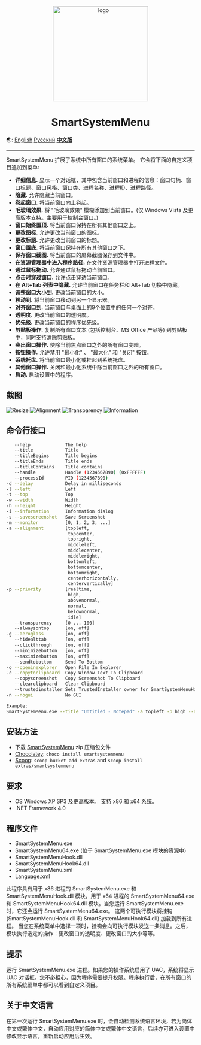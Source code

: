 <div align="center">

<img src="./SmartSystemMenu/Images/SmartSystemMenuLogo.png" alt="logo" width="254">

# SmartSystemMenu

</div>

🌏: [English](/) [Русский](/README_RU.md) [**中文版**](/README_CN.md)

---

SmartSystemMenu 扩展了系统中所有窗口的系统菜单。 它会将下面的自定义项目追加到菜单:

* **详细信息.** 显示一个对话框，其中包含当前窗口和进程的信息：窗口句柄、窗口标题、窗口风格、窗口类、进程名称、进程ID、进程路径。
* **隐藏.** 允许隐藏当前窗口。
* **卷起窗口.** 将当前窗口向上卷起。
* **毛玻璃效果.** 将 "毛玻璃效果" 模糊添加到当前窗口。(仅 Windows Vista 及更高版本支持。主要用于控制台窗口。)
* **窗口始终置顶.** 将当前窗口保持在所有其他窗口之上。
* **更改图标.** 允许更改当前窗口的图标。
* **更改标题.** 允许更改当前窗口的标题。
* **窗口置底.** 将当前窗口保持在所有其他窗口之下。
* **保存窗口截图.** 将当前窗口的屏幕截图保存到文件中。
* **在资源管理器中进入程序路径.** 在文件资源管理器中打开进程文件。
* **通过鼠标拖动.** 允许通过鼠标拖动当前窗口。
* **点击时穿过窗口.** 允许点击穿透当前窗口。
* **在 Alt+Tab 列表中隐藏.** 允许当前窗口在任务栏和 Alt+Tab 切换中隐藏。
* **调整窗口大小到.** 更改当前窗口的大小。
* **移动到.** 将当前窗口移动到另一个显示器。
* **对齐窗口到.** 当前窗口与桌面上的9个位置中的任何一个对齐。
* **透明度.** 更改当前窗口的透明度。
* **优先级.** 更改当前窗口的程序优先级。
* **剪贴板操作.** 复制所有窗口文本 (包括控制台、MS Office 产品等) 到剪贴板中，同时支持清除剪贴板。
* **突出窗口操作.** 使除当前焦点窗口之外的所有窗口变暗。
* **按钮操作.** 允许禁用 "最小化" 、 "最大化" 和 "关闭" 按钮。
* **系统托盘.** 将当前窗口最小化或挂起到系统托盘。
* **其他窗口操作.** 关闭和最小化系统中除当前窗口之外的所有窗口。
* **启动.** 启动设置中的程序。

截图
------------------

![Resize](./SmartSystemMenu/Images/SmartSystemMenuCn1.png)
![Alignment](./SmartSystemMenu/Images/SmartSystemMenuCn2.png)
![Transparency](./SmartSystemMenu/Images/SmartSystemMenuCn3.png)
![Information](./SmartSystemMenu/Images/SmartSystemMenuCn4.png)

## 命令行接口

```bash
   --help             The help
   --title            Title
   --titleBegins      Title begins 
   --titleEnds        Title ends
   --titleContains    Title contains
   --handle           Handle (1234567890) (0xFFFFFF)
   --processId        PID (1234567890)
-d --delay            Delay in milliseconds
-l --left             Left
-t --top              Top
-w --width            Width
-h --height           Height
-i --information      Information dialog
-s --savescreenshot   Save Screenshot
-m --monitor          [0, 1, 2, 3, ...]
-a --alignment        [topleft,
                       topcenter,
                       topright,
                       middleleft,
                       middlecenter,
                       middleright,
                       bottomleft,
                       bottomcenter,
                       bottomright,
                       centerhorizontally,
                       centervertically]
-p --priority         [realtime,
                       high,
                       abovenormal,
                       normal,
                       belownormal,
                       idle]
   --transparency     [0 ... 100]
   --alwaysontop      [on, off]
-g --aeroglass        [on, off]
   --hidealttab       [on, off]
   --clickthrough     [on, off]
   --minimizebutton   [on, off]
   --maximizebutton   [on, off]
   --sendtobottom     Send To Bottom
-o --openinexplorer   Open File In Explorer
-c --copytoclipboard  Copy Window Text To Clipboard
   --copyscreenshot   Copy Screenshot To Clipboard
   --clearclipboard   Clear Clipboard
   --trustedinstaller Sets TrustedInstaller owner for SmartSystemMenuHook.dll and SmartSystemMenuHook64.dll
-n --nogui            No GUI

Example:
SmartSystemMenu.exe --title "Untitled - Notepad" -a topleft -p high --alwaysontop on --nogui
```

## 安装方法

- 下载 [SmartSystemMenu](https://github.com/AlexanderPro/SmartSystemMenu/releases) zip 压缩包文件
- [Chocolatey](https://chocolatey.org/): `choco install smartsystemmenu`
- [Scoop](https://scoop.sh/): `scoop bucket add extras` and `scoop install extras/smartsystemmenu`

要求
--------------------

* OS Windows XP SP3 及更高版本。 支持 x86 和 x64 系统。
* .NET Framework 4.0

程序文件
--------------------

* SmartSystemMenu.exe
* SmartSystemMenu64.exe (位于 SmartSystemMenu.exe 模块的资源中)
* SmartSystemMenuHook.dll
* SmartSystemMenuHook64.dll
* SmartSystemMenu.xml
* Language.xml

此程序具有用于 x86 进程的 SmartSystemMenu.exe 和 SmartSystemMenuHook.dll 模块，用于 x64 进程的 SmartSystemMenu64.exe 和 SmartSystemMenuHook64.dll 模块。当您运行 SmartSystemMenu.exe 时，它还会运行 SmartSystemMenu64.exe。 这两个可执行模块将挂钩 (SmartSystemMenuHook.dll 和 SmartSystemMenuHook64.dll) 加载到所有进程。 当您在系统菜单中选择一项时，挂钩会向可执行模块发送一条消息。之后，模块执行选定的操作：更改窗口的透明度、更改窗口的大小等等。

提示
--------------------

运行 SmartSystemMenu.exe 进程。如果您的操作系统启用了 UAC，系统将显示 UAC 对话框。您不必担心，因为程序需要提升权限。程序执行后，在所有窗口的所有系统菜单中都可以看到自定义项目。

## 关于中文语言

在第一次运行 SmartSystemMenu.exe 时，会自动检测系统语言环境，若为简体中文或繁体中文，自动应用对应的简体中文或繁体中文语言，后续亦可进入设置中修改显示语言，重新启动应用后生效。

